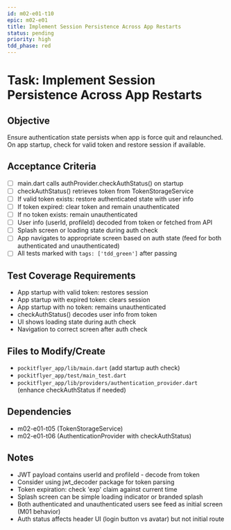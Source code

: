 ```yaml
---
id: m02-e01-t10
epic: m02-e01
title: Implement Session Persistence Across App Restarts
status: pending
priority: high
tdd_phase: red
---
```


# Task: Implement Session Persistence Across App Restarts

## Objective
Ensure authentication state persists when app is force quit and relaunched. On app startup, check for valid token and restore session if available.

## Acceptance Criteria
- [ ] main.dart calls authProvider.checkAuthStatus() on startup
- [ ] checkAuthStatus() retrieves token from TokenStorageService
- [ ] If valid token exists: restore authenticated state with user info
- [ ] If token expired: clear token and remain unauthenticated
- [ ] If no token exists: remain unauthenticated
- [ ] User info (userId, profileId) decoded from token or fetched from API
- [ ] Splash screen or loading state during auth check
- [ ] App navigates to appropriate screen based on auth state (feed for both authenticated and unauthenticated)
- [ ] All tests marked with `tags: ['tdd_green']` after passing

## Test Coverage Requirements
- App startup with valid token: restores session
- App startup with expired token: clears session
- App startup with no token: remains unauthenticated
- checkAuthStatus() decodes user info from token
- UI shows loading state during auth check
- Navigation to correct screen after auth check

## Files to Modify/Create
- `pockitflyer_app/lib/main.dart` (add startup auth check)
- `pockitflyer_app/test/main_test.dart`
- `pockitflyer_app/lib/providers/authentication_provider.dart` (enhance checkAuthStatus if needed)

## Dependencies
- m02-e01-t05 (TokenStorageService)
- m02-e01-t06 (AuthenticationProvider with checkAuthStatus)

## Notes
- JWT payload contains userId and profileId - decode from token
- Consider using jwt_decoder package for token parsing
- Token expiration: check 'exp' claim against current time
- Splash screen can be simple loading indicator or branded splash
- Both authenticated and unauthenticated users see feed as initial screen (M01 behavior)
- Auth status affects header UI (login button vs avatar) but not initial route

